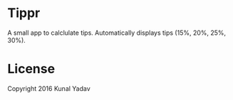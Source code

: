 # Tippr
A small app to calclulate tips. Automatically displays tips (15%, 20%, 25%, 30%).
# License
Copyright 2016 Kunal Yadav
